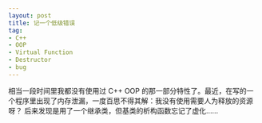 ```yaml
---
layout: post
title: 记一个低级错误
tag:
- C++
- OOP
- Virtual Function
- Destructor
- bug
---
```


相当一段时间里我都没有使用过 C++ OOP 的那一部分特性了。最近，在写的一个程序里出现了内存泄漏，一度百思不得其解：我没有使用需要人为释放的资源呀？ 后来发现是用了一个继承类，但基类的析构函数忘记了虚化……
